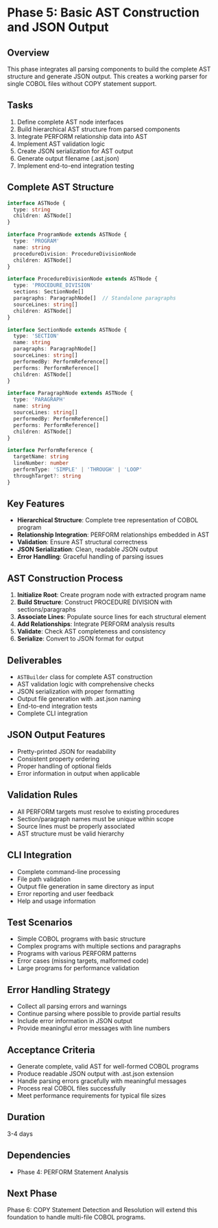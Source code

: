 # Phase 5: Basic AST Construction and JSON Output

## Overview
This phase integrates all parsing components to build the complete AST structure and generate JSON output. This creates a working parser for single COBOL files without COPY statement support.

## Tasks
1. Define complete AST node interfaces
2. Build hierarchical AST structure from parsed components
3. Integrate PERFORM relationship data into AST
4. Implement AST validation logic
5. Create JSON serialization for AST output
6. Generate output filename (.ast.json)
7. Implement end-to-end integration testing

## Complete AST Structure
```typescript
interface ASTNode {
  type: string
  children: ASTNode[]
}

interface ProgramNode extends ASTNode {
  type: 'PROGRAM'
  name: string
  procedureDivision: ProcedureDivisionNode
  children: ASTNode[]
}

interface ProcedureDivisionNode extends ASTNode {
  type: 'PROCEDURE_DIVISION'
  sections: SectionNode[]
  paragraphs: ParagraphNode[]  // Standalone paragraphs
  sourceLines: string[]
  children: ASTNode[]
}

interface SectionNode extends ASTNode {
  type: 'SECTION'
  name: string
  paragraphs: ParagraphNode[]
  sourceLines: string[]
  performedBy: PerformReference[]
  performs: PerformReference[]
  children: ASTNode[]
}

interface ParagraphNode extends ASTNode {
  type: 'PARAGRAPH'
  name: string
  sourceLines: string[]
  performedBy: PerformReference[]
  performs: PerformReference[]
  children: ASTNode[]
}

interface PerformReference {
  targetName: string
  lineNumber: number
  performType: 'SIMPLE' | 'THROUGH' | 'LOOP'
  throughTarget?: string
}
```

## Key Features
- **Hierarchical Structure**: Complete tree representation of COBOL program
- **Relationship Integration**: PERFORM relationships embedded in AST
- **Validation**: Ensure AST structural correctness
- **JSON Serialization**: Clean, readable JSON output
- **Error Handling**: Graceful handling of parsing issues

## AST Construction Process
1. **Initialize Root**: Create program node with extracted program name
2. **Build Structure**: Construct PROCEDURE DIVISION with sections/paragraphs
3. **Associate Lines**: Populate source lines for each structural element
4. **Add Relationships**: Integrate PERFORM analysis results
5. **Validate**: Check AST completeness and consistency
6. **Serialize**: Convert to JSON format for output

## Deliverables
- `ASTBuilder` class for complete AST construction
- AST validation logic with comprehensive checks
- JSON serialization with proper formatting
- Output file generation with .ast.json naming
- End-to-end integration tests
- Complete CLI integration

## JSON Output Features
- Pretty-printed JSON for readability
- Consistent property ordering
- Proper handling of optional fields
- Error information in output when applicable

## Validation Rules
- All PERFORM targets must resolve to existing procedures
- Section/paragraph names must be unique within scope
- Source lines must be properly associated
- AST structure must be valid hierarchy

## CLI Integration
- Complete command-line processing
- File path validation
- Output file generation in same directory as input
- Error reporting and user feedback
- Help and usage information

## Test Scenarios
- Simple COBOL programs with basic structure
- Complex programs with multiple sections and paragraphs
- Programs with various PERFORM patterns
- Error cases (missing targets, malformed code)
- Large programs for performance validation

## Error Handling Strategy
- Collect all parsing errors and warnings
- Continue parsing where possible to provide partial results
- Include error information in JSON output
- Provide meaningful error messages with line numbers

## Acceptance Criteria
- Generate complete, valid AST for well-formed COBOL programs
- Produce readable JSON output with .ast.json extension
- Handle parsing errors gracefully with meaningful messages
- Process real COBOL files successfully
- Meet performance requirements for typical file sizes

## Duration
3-4 days

## Dependencies
- Phase 4: PERFORM Statement Analysis

## Next Phase
Phase 6: COPY Statement Detection and Resolution will extend this foundation to handle multi-file COBOL programs.
